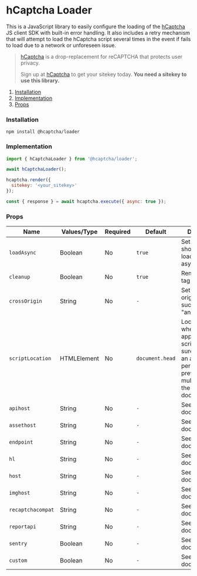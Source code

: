 # hCaptcha Loader

This is a JavaScript library to easily configure the loading of the [hCaptcha](https://www.hcaptcha.com) JS client SDK with built-in error handling. It also includes a retry mechanism that will attempt to load the hCaptcha script several times in the event if fails to load due to a network or unforeseen issue.

> [hCaptcha](https://www.hcaptcha.com) is a drop-replacement for reCAPTCHA that protects user privacy.
>
> Sign up at [hCaptcha](https://www.hcaptcha.com) to get your sitekey today. **You need a sitekey to use this library.**

1. [Installation](#installation)
2. [Implementation](#implementation)
3. [Props](#props)

### Installation
```
npm install @hcaptcha/loader
```

### Implementation

```js
import { hCaptchaLoader } from '@hcaptcha/loader';

await hCaptchaLoader();

hcaptcha.render({
  sitekey: '<your_sitekey>'
});

const { response } = await hcaptcha.execute({ async: true });
```

### Props
| Name              | Values/Type | Required | Default         | Description                                                                                                                                               |
|-------------------|-------------|----------|-----------------|-----------------------------------------------------------------------------------------------------------------------------------------------------------|
| `loadAsync`       | Boolean     | No       | `true`          | Set if the script should be loaded asynchronously.                                                                                                        |
| `cleanup`         | Boolean     | No       | `true`          | Remove script tag after setup.                                                                                                                            |
| `crossOrigin`     | String      | No       | `-`             | Set script cross origin attribute such as "anonymous".                                                                                                    |
| `scriptLocation`  | HTMLElement | No       | `document.head` | Location of where to append the script tag. Make sure to add it to an area that will persist to prevent loading multiple times in the same document view. |
| `apihost`         | String      | No       | `-`             | See enterprise docs.                                                                                                                                      |
| `assethost`       | String      | No       | `-`             | See enterprise docs.                                                                                                                                      |
| `endpoint`        | String      | No       | `-`             | See enterprise docs.                                                                                                                                      |
| `hl`              | String      | No       | `-`             | See enterprise docs.                                                                                                                                      |
| `host`            | String      | No       | `-`             | See enterprise docs.                                                                                                                                      |
| `imghost`         | String      | No       | `-`             | See enterprise docs.                                                                                                                                      |
| `recaptchacompat` | String      | No       | `-`             | See enterprise docs.                                                                                                                                      |
| `reportapi`       | String      | No       | `-`             | See enterprise docs.                                                                                                                                      |
| `sentry`          | Boolean     | No       | `-`             | See enterprise docs.                                                                                                                                      |
| `custom`          | Boolean     | No       | `-`             | See enterprise docs.                                                                                                                                      |
